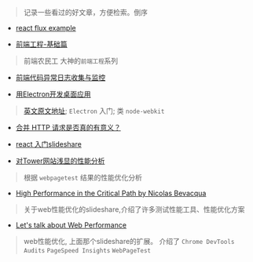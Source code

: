 > 记录一些看过的好文章，方便检索。倒序

* [react flux example](http://tonyspiro.com/building-a-simple-react-application-using-the-flux-pattern/)

* [前端工程-基础篇](https://github.com/fouber/blog/issues/10)
> 前端农民工 大神的`前端工程`系列

* [前端代码异常日志收集与监控](http://www.cnblogs.com/hustskyking/p/fe-monitor.html)

* [用Electron开发桌面应用](http://get.jobdeer.com/7870.get)
> [英文原文地址](https://medium.com/developers-writing/building-a-desktop-application-with-electron-204203eeb658);  `Electron` 入门; 类 `node-webkit` 

* [合并 HTTP 请求是否真的有意义？](http://www.zhihu.com/question/34401250)

* [react 入门slideshare](http://yiminghe.me/learning-react/tutorial/zh-cn/intro.html)

* [对Tower网站浅显的性能分析](https://github.com/ccforward/cc/blob/master/Tower_Performance/README.md)
> 根据 `webpagetest` 结果的性能优化分析

* [High Performance in the Critical Path by Nicolas Bevacqua](https://speakerdeck.com/bevacqua/high-performance-in-the-critical-path) 
> 关于web性能优化的slideshare,介绍了许多测试性能工具、性能优化方案


* [Let's talk about Web Performance](http://ponyfoo.com/articles/talk-about-web-performance)
> web性能优化, 上面那个slideshare的扩展。
> 介绍了 `Chrome DevTools Audits` `PageSpeed Insights` `WebPageTest`

